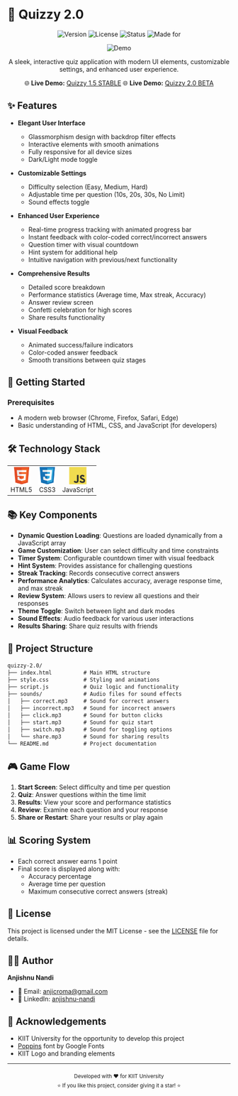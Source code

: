 # 🧠 Quizzy 2.0

<div align="center">
  
  ![Version](https://img.shields.io/badge/version-2.0-blue)
  ![License](https://img.shields.io/badge/license-MIT-green)
  ![Status](https://img.shields.io/badge/status-active-brightgreen)
  ![Made for](https://img.shields.io/badge/made%20for-KIIT%20University-orange)
  
  <img src="https://raw.githubusercontent.com/gist/patevs/b007a0e98fb216438d4cbf559fac4166/raw/88f20c9d749d756be63f22b09f3c4ac570bc5101/terminal.gif" alt="Demo" width="600" />

  <p>A sleek, interactive quiz application with modern UI elements, customizable settings, and enhanced user experience.</p>

  🌐 **Live Demo:** [Quizzy 1.5 STABLE](https://quizzy-dusky.vercel.app/)
  🌐 **Live Demo:** [Quizzy 2.0 BETA](https://cromaguy.github.io/Quizzy/)
</div>


## ✨ Features

- **Elegant User Interface** 
  - Glassmorphism design with backdrop filter effects
  - Interactive elements with smooth animations
  - Fully responsive for all device sizes
  - Dark/Light mode toggle

- **Customizable Settings**
  - Difficulty selection (Easy, Medium, Hard)
  - Adjustable time per question (10s, 20s, 30s, No Limit)
  - Sound effects toggle

- **Enhanced User Experience**
  - Real-time progress tracking with animated progress bar
  - Instant feedback with color-coded correct/incorrect answers
  - Question timer with visual countdown
  - Hint system for additional help
  - Intuitive navigation with previous/next functionality

- **Comprehensive Results**
  - Detailed score breakdown
  - Performance statistics (Average time, Max streak, Accuracy)
  - Answer review screen
  - Confetti celebration for high scores
  - Share results functionality

- **Visual Feedback**
  - Animated success/failure indicators
  - Color-coded answer feedback
  - Smooth transitions between quiz stages


## 🚀 Getting Started

### Prerequisites

- A modern web browser (Chrome, Firefox, Safari, Edge)
- Basic understanding of HTML, CSS, and JavaScript (for developers)


## 🛠️ Technology Stack

<div align="center">
  <table>
    <tr>
      <td align="center">
        <img src="https://raw.githubusercontent.com/devicons/devicon/master/icons/html5/html5-original.svg" width="40" height="40" alt="HTML5" />
        <br>HTML5
      </td>
      <td align="center">
        <img src="https://raw.githubusercontent.com/devicons/devicon/master/icons/css3/css3-original.svg" width="40" height="40" alt="CSS3" />
        <br>CSS3
      </td>
      <td align="center">
        <img src="https://raw.githubusercontent.com/devicons/devicon/master/icons/javascript/javascript-original.svg" width="40" height="40" alt="JavaScript" />
        <br>JavaScript
      </td>
    </tr>
  </table>
</div>


## 📚 Key Components

- **Dynamic Question Loading**: Questions are loaded dynamically from a JavaScript array
- **Game Customization**: User can select difficulty and time constraints
- **Timer System**: Configurable countdown timer with visual feedback
- **Hint System**: Provides assistance for challenging questions
- **Streak Tracking**: Records consecutive correct answers
- **Performance Analytics**: Calculates accuracy, average response time, and max streak
- **Review System**: Allows users to review all questions and their responses
- **Theme Toggle**: Switch between light and dark modes
- **Sound Effects**: Audio feedback for various user interactions
- **Results Sharing**: Share quiz results with friends


## 🧩 Project Structure

```
quizzy-2.0/
├── index.html          # Main HTML structure
├── style.css           # Styling and animations
├── script.js           # Quiz logic and functionality
├── sounds/             # Audio files for sound effects
│   ├── correct.mp3     # Sound for correct answers
│   ├── incorrect.mp3   # Sound for incorrect answers
│   ├── click.mp3       # Sound for button clicks
│   ├── start.mp3       # Sound for quiz start
│   ├── switch.mp3      # Sound for toggling options
│   └── share.mp3       # Sound for sharing results
└── README.md           # Project documentation
```


## 🎮 Game Flow

1. **Start Screen**: Select difficulty and time per question
2. **Quiz**: Answer questions within the time limit
3. **Results**: View your score and performance statistics
4. **Review**: Examine each question and your response
5. **Share or Restart**: Share your results or play again


## 📊 Scoring System

- Each correct answer earns 1 point
- Final score is displayed along with:
  - Accuracy percentage
  - Average time per question
  - Maximum consecutive correct answers (streak)


## 📝 License

This project is licensed under the MIT License - see the [LICENSE](LICENSE) file for details.


## 👨‍💻 Author

**Anjishnu Nandi**

- 📧 Email: anjicroma@gmail.com
- 🔗 LinkedIn: [anjishnu-nandi](https://www.linkedin.com/in/anjishnu-nandi/)


## 🙏 Acknowledgements

- KIIT University for the opportunity to develop this project
- [Poppins](https://fonts.google.com/specimen/Poppins) font by Google Fonts
- KIIT Logo and branding elements

---

<div align="center">
  <sub>Developed with ❤️ for KIIT University</sub>
  <br>
  <sub>⭐ If you like this project, consider giving it a star! ⭐</sub>
</div>
